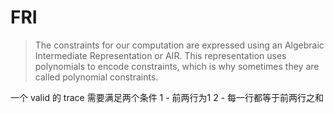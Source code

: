 # FRI

> The constraints for our computation are expressed using an Algebraic Intermediate Representation or AIR. This representation uses polynomials to encode constraints, which is why sometimes they are called polynomial constraints.

一个 valid 的 trace 需要满足两个条件
1 - 前两行为1
2 - 每一行都等于前两行之和


